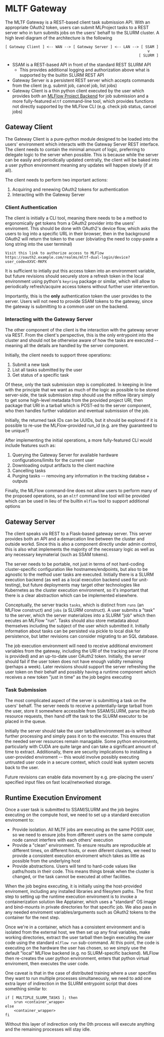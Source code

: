 MLTF Gateway
============

The MLTF Gateway is a REST-based client task submission API. With an
appropriate OAuth2 token, users can submit MLProject tasks to a REST server
who in turn submits jobs on the users' behalf to the SLURM cluster. A high
level diagram of the architecture is the following

```
[ Gateway Client ] <-- WAN --> [ Gateway Server ] <-- LAN --> [ SSAM ]
                                                                 v
                                                             [ SLURM ]
```

* SSAM is a REST-based API in front of the standard REST SLURM API
  * This provides additional logging and authorization above what is supported
    by the builtin SLURM REST API
* Gateway Server is a persistent REST server which accepts commands from the
  client (e.g. submit job, cancel job, list jobs)
* Gateway Client is a thin python client executed by the user which provides
  both an [MLFlow Project Backend](https://mlflow.org/docs/3.4.0/ml/projects/#custom-backend-development) for job submission and a 
  more fully-featured `mltf` command-line tool, which provides functions not
  directly supported by the MLFlow CLI (e.g. check job status, cancel jobs)

Gateway Client
--------------

The Gateway Client is a pure-python module designed to be loaded into the
users' environment which interacts with the Gateway Server REST interface. The
client needs to contain the minimal amount of logic, preferring to delegate
logic to the server when possible. This is because while the server can be
easily and periodically updated centrally, the client will be baked into a user
python environment meaning any updates will happen slowly (if at all).

The client needs to perform two important actions:
1. Acquiring and renewing OAuth2 tokens for authentication
2. Interacting with the Gateway Server

### Client Authentication
The client is initially a CLI tool, meaning there needs to be a method to
ergonomically get tokens from a OAuth2 provider into the users' enviroment.
This should be done with OAuth2's device flow, which asks the users to log into
a specific URL in their browser, then in the background OAuth2 will return the
token to the user (obviating the need to copy-paste a long string into the
user terminal)

```
Visit this link to authorize access to MLFlow
https://oauth2.example.com/realms/mltf-dual-login/device?user_code=XXVC-RKPX
```

It is sufficient to intially put this access token into an environment
variable, but future revisions should securely store a refresh token in the
local environment using python's `keyring` package or similar, which will
allow to periodically refresh/acquire access tokens without further user
intervention.

Importantly, this is the **only** authentication token the user provides to
the server. Users will not need to provide SSAM tokens to the gateway, since
the gateway is submitting to a common user on the backend.

### Interacting with the Gateway Server
The other component of the client is the interaction with the gateway server
via REST. From the client's perspective, this is the only entrypoint into the
cluster and should not be otherwise aware of how the tasks are executed --
meaning all the details are handled by the server component.

Initially, the client needs to support three operations:
1. Submit a new task
2. List all tasks submitted by the user
3. Get status of a specific task

Of these, only the task submission step is complicated. In keeping in line with
the principle that we want as much of the logic as possible to be stored
server-side, the task submission step should use the mlflow library simply to
get some high-level metadata from the provided project URI, then package that
URI in a tarball which is POST-ed to the server component, who then handles
further validation and eventual submission of the job.

Initially, the returned task IDs can be UUIDs, but it should be explored if it
is possible to re-use the MLFlow-provided run_id (e.g. are they guaranteed to
be unique?)

After implementing the initial operations, a more fully-featured CLI would
include features such as:
1. Querying the Gateway Server for available hardware configurations/limits for
   the current user
2. Downloading output artifacts to the client machine
3. Cancelling tasks
4. Purging tasks -- removing any information in the tracking databse + outputs

Finally, the MLFlow command-line does not allow users to perform many of the
proposed operations, so an `mltf` command line tool will be provided which can
be used in lieu of the builtin `mlflow` tool to support additional options

Gateway Server
--------------
The client speaks via REST to a Flask-based gateway server. This server
provides both an API and a demarcation line between the cluster and outside
workd. Since this is also a component directly under admin control, this is
also what implements the majority of the necessary logic as well as any
necessary keymaterial (such as SSAM tokens).

The server needs to be portable, not just in terms of not hard-coding
cluster-specific configuration like hostnames/endpoints, but also to be
agnostic to the method user tasks are executed. Initially there is a SLURM
execution backend (as well as a local execution backend used for unit-testing),
but future deployments may target other technologies like Kubernetes as the
cluster execution environment, so it's important that there is a clear
abstraction which can be implemented elsewhere.

Conceptually, the server tracks `tasks`, which is distinct from `runs` (an
MLFlow construct) and `jobs` (a SLURM construct). A user submits a "task" to
the server, which the server materializes into a SLURM "job" which then
eecutes an MLFlow "run". Tasks should also store metadata about themselves
including the subject of the user which submitted it. Initially information
about tasks can be persisted via pickle to local disk for persistence, but
latter revisions can consider migrating to an SQL database.

The job execution environment will need to receive additional enviroment
variables from the gateway, including the URI of the tracking server (if none
is provided) and an up-to-date user OAuth2 token. Initially, the server should
fail if the user token does not have enough validity remaining (perhaps a
week). Later revisions should support the server refreshing the user token on
their behalf and possibly having a runtime component which receives a new token
"just in time" as the job begins executing

### Task Submission
The most complicated aspect of the server is submitting a task on the users'
behalf. The server needs to receive a potentially-large tarball from the user,
store it somewhere accessible from SSAM/SLURM, parse the job resource requests,
then hand off the task to the SLURM executor to be placed in the queue.

Initially the server should take the user tarball/environment as-is without
further processing and simply pass it on to the executor. This ensures that the
needed server resources remain managable. Some python enviroments, particularly
with CUDA are quite large and can take a significant amount of time to
extract. Additionally, there are security implications to installing a
user-provided enviroment -- this would involve possibly executing untrusted
user code in a secure context, which could leak system secrets back to the
user.

Future revisions can enable data movement by e.g. pre-placing the users'
specified input files on fast local/networked storage.

Runtime Execution Enviroment
----------------------------
Once a user task is submitted to SSAM/SLURM and the job begins executing on the
compute host, we need to set up a standard execution enviroment to:

* Provide isolation. All MLTF jobs are executing as the same POSIX user, so
  we need to ensure jobs from different users on the same compute node cannot
  interfere with each others' execution
* Provide a "clean" environment. To ensure results are reproducible at
  different times, on different hosts, or even diferent clusters, we need
  to provide a consistent execution enviroment which takes as little as
  possible from the underlying host
* Provide abstractions. Users will tend to hard-code values like paths/hosts
  in their code. This means things break when the cluster is changed, or the
  task cannot be executed at other facilities.

When the job begins executing, it is initially using the host-provided
enviroment, including any installed libraries and filesytem paths. The first
step to setting up the runtime execution enviroment is to invoke a
containerization solution like Apptainer, which uses a "standard" OS image and
bind-mounts in private directories for that specific job. We also pass in any
needed enviroment variables/arguments such as OAuth2 tokens to the container
for the next step.

Once we're in a container, which has a consistent environment and is isolated
from the external host, we then set up any final variables, make working
directories, extract the user tarball then begin executing the user code using
the standard `mlflow run` sub-command. At this point, the code is executing on
the hardware the user has chosen, so we simply use the default "local" MLFlow
backend (e.g. no SLURM-specific backend). MLFlow then re-creates the user
python environment, enters that python virtual enviroment, then executes the
user code.

One caveat is that in the case of distributed training where a user specifies
they want to run multiple processes simultaneously, we need to add one extra
layer of indirection in the SLURM entrypoint script that does something
similar to:

```
if [ MULTIPLE_SLURM_TASKS ]; then
    srun <container_wrappe>
else
    <container_wrapper>
fi
```

Without this layer of indirection only the 0th process will execute anything
and the remaining processes will stay idle.
